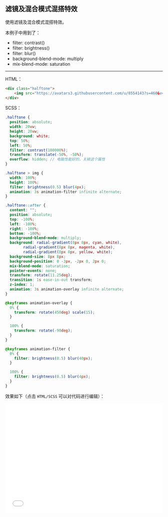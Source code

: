 ## 滤镜及混合模式混搭特效

使用滤镜及混合模式混搭特效。

本例子中用到了：

+ filter: contrast()
+ filter: brightness() 
+ filter: blur()
+ background-blend-mode: multiply
+ mix-blend-mode: saturation

-------

HTML：
```html
<div class="halftone">
    <img src="https://avatars3.githubusercontent.com/u/8554143?s=460&v=4">
</div>
```

SCSS：
```scss
.halftone {
  position: absolute;
  width: 20vw;
  height: 20vw;
  background: white;
  top: 50%;
  left: 50%;
  filter: contrast(100000%);
  transform: translate(-50%, -50%);
  overflow: hidden; // 电脑性能好的，关掉这个属性
}

.halftone > img {
  width: 100%;
  height: 100%;
  filter: brightness(0.5) blur(4px);
  animation: 3s animation-filter infinite alternate;
}

.halftone::after {
  content: "";
  position: absolute;
  top: -100%;
  left: -100%;
  right: -100%;
  bottom: -100%;
  background-blend-mode: multiply;
  background: radial-gradient(8px 8px, cyan, white),
        radial-gradient(8px 8px, magenta, white),
        radial-gradient(8px 8px, yellow, white);
  background-size: 8px 8px;
  background-position: 0 -3px, -2px 0, 2px 0;
  mix-blend-mode: saturation;
  pointer-events: none;
  transform: rotate(11.25deg);
  transition: 1s ease-in-out transform;
  z-index: 1;
  animation: 3s animation-overlay infinite alternate;
}

@keyframes animation-overlay {
  0% {
    transform: rotate(450deg) scale(15);
  }

  100% {
    transform: rotate(-90deg);
  }
}

@keyframes animation-filter {
  0% {
    filter: brightness(0.5) blur(40px);
  }

  100% {
    filter: brightness(0.5) blur(4px);
  }
}

```

效果如下（点击 `HTML/SCSS` 可以对代码进行编辑）：

<iframe height='350' scrolling='no' title='使用 fliter:blur | filter:brightness | mix-blend-mode | background-blend-mode 生成特殊图片融合动画' src='//codepen.io/Chokcoco/embed/pLKmZQ/?height=265&theme-id=0&default-tab=result' frameborder='no' allowtransparency='true' allowfullscreen='true' style='width: 100%;'>See the Pen <a href='https://codepen.io/Chokcoco/pen/pLKmZQ/'>使用 fliter:blur | filter:brightness | mix-blend-mode | background-blend-mode 生成特殊图片融合动画</a> by Chokcoco (<a href='https://codepen.io/Chokcoco'>@Chokcoco</a>) on <a href='https://codepen.io'>CodePen</a>.
</iframe>